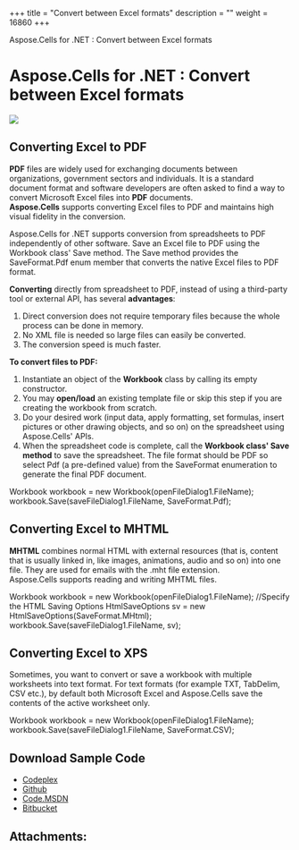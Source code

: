 +++
title = "Convert between Excel formats" 
description = "" 
weight = 16860 
+++

Aspose.Cells for .NET : Convert between Excel formats  

# Aspose.Cells for .NET : Convert between Excel formats


![](download/thumbnails/5020532/887745142)

## Converting Excel to PDF

**PDF** files are widely used for exchanging documents between organizations, government sectors and individuals. It is a standard document format and software developers are often asked to find a way to convert Microsoft Excel files into **PDF** documents.  
**Aspose.Cells** supports converting Excel files to PDF and maintains high visual fidelity in the conversion.

Aspose.Cells for .NET supports conversion from spreadsheets to PDF independently of other software. Save an Excel file to PDF using the Workbook class' Save method. The Save method provides the SaveFormat.Pdf enum member that converts the native Excel files to PDF format.

**Converting** directly from spreadsheet to PDF, instead of using a third-party tool or external API, has several **advantages**:

1.  Direct conversion does not require temporary files because the whole process can be done in memory.
2.  No XML file is needed so large files can easily be converted.
3.  The conversion speed is much faster.

**To convert files to PDF:**

1.  Instantiate an object of the **Workbook** class by calling its empty constructor.
2.  You may **open/load** an existing template file or skip this step if you are creating the workbook from scratch.
3.  Do your desired work (input data, apply formatting, set formulas, insert pictures or other drawing objects, and so on) on the spreadsheet using Aspose.Cells' APIs.
4.  When the spreadsheet code is complete, call the **Workbook class' Save method** to save the spreadsheet. The file format should be PDF so select Pdf (a pre-defined value) from the SaveFormat enumeration to generate the final PDF document.

  Workbook workbook = new Workbook(openFileDialog1.FileName);  workbook.Save(saveFileDialog1.FileName, SaveFormat.Pdf);

## Converting Excel to MHTML

**MHTML** combines normal HTML with external resources (that is, content that is usually linked in, like images, animations, audio and so on) into one file. They are used for emails with the .mht file extension.  
Aspose.Cells supports reading and writing MHTML files.

  Workbook workbook = new Workbook(openFileDialog1.FileName);  //Specify the HTML Saving Options  HtmlSaveOptions sv = new HtmlSaveOptions(SaveFormat.MHtml);  workbook.Save(saveFileDialog1.FileName, sv);

## Converting Excel to XPS

Sometimes, you want to convert or save a workbook with multiple worksheets into text format. For text formats (for example TXT, TabDelim, CSV etc.), by default both Microsoft Excel and Aspose.Cells save the contents of the active worksheet only.

 Workbook workbook = new Workbook(openFileDialog1.FileName); workbook.Save(saveFileDialog1.FileName, SaveFormat.CSV);

## Download Sample Code

*   [Codeplex](https://asposecellsopenxml.codeplex.com/releases/view/619160)
*   [Github](https://github.com/aspose-cells/Aspose.Cells-for-.NET/releases/tag/MissingFeaturesOpenXMLExcelv1.1)
*   [Code.MSDN](https://code.msdn.microsoft.com/AsposeCells-Features-8fba7c3c)
*   [Bitbucket](https://bitbucket.org/asposemarketplace/aspose-for-openxml/downloads/Convert%20between%20Excel%20formats%20%28Aspose.Cells%29.zip)

## Attachments:



